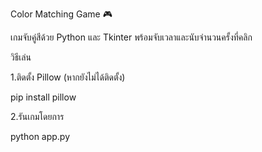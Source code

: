 Color Matching Game 🎮

เกมจับคู่สีด้วย Python และ Tkinter พร้อมจับเวลาและนับจำนวนครั้งที่คลิก

วิธีเล่น

1.ติดตั้ง Pillow (หากยังไม่ได้ติดตั้ง)

pip install pillow

2.รันเกมโดยการ

python app.py
